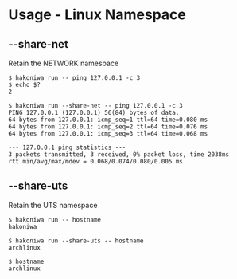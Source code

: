 # Usage - Linux Namespace


## --share-net

Retain the NETWORK namespace

```console
$ hakoniwa run -- ping 127.0.0.1 -c 3
$ echo $?
2

$ hakoniwa run --share-net -- ping 127.0.0.1 -c 3
PING 127.0.0.1 (127.0.0.1) 56(84) bytes of data.
64 bytes from 127.0.0.1: icmp_seq=1 ttl=64 time=0.080 ms
64 bytes from 127.0.0.1: icmp_seq=2 ttl=64 time=0.076 ms
64 bytes from 127.0.0.1: icmp_seq=3 ttl=64 time=0.068 ms

--- 127.0.0.1 ping statistics ---
3 packets transmitted, 3 received, 0% packet loss, time 2038ms
rtt min/avg/max/mdev = 0.068/0.074/0.080/0.005 ms
```


## --share-uts

Retain the UTS namespace

```console
$ hakoniwa run -- hostname
hakoniwa

$ hakoniwa run --share-uts -- hostname
archlinux

$ hostname
archlinux
```
